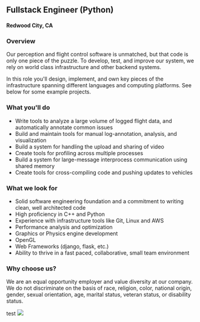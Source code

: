 ## Fullstack Engineer (Python)
#### Redwood City, CA

### Overview
Our perception and flight control software is unmatched, but that code is only one piece of the puzzle. To develop, test, and improve our system, we rely on world class infrastructure and other backend systems.

In this role you'll design, implement, and own key pieces of the infrastructure spanning different languages and computing platforms. See below for some example projects.

### What you'll do
+	Write tools to analyze a large volume of logged flight data, and automatically annotate common issues
+	Build and maintain tools for manual log-annotation, analysis, and visualization
+	Build a system for handling the upload and sharing of video
+	Create tools for profiling across multiple processes
+	Build a system for large-message interprocess communication using shared memory
+	Create tools for cross-compiling code and pushing updates to vehicles

### What we look for
+	Solid software engineering foundation and a commitment to writing clean, well architected code
+	High proficiency in C++ and Python
+	Experience with infrastructure tools like Git, Linux and AWS
+	Performance analysis and optimization
+	Graphics or Physics engine development
+	OpenGL
+	Web Frameworks (django, flask, etc.)
+	Ability to thrive in a fast paced, collaborative, small team environment

### Why choose us?
We are an equal opportunity employer and value diversity at our company. We do not discriminate on the basis of race, religion, color, national origin, gender, sexual orientation, age, marital status, veteran status, or disability status.


test
[<img src='https://dabuttonfactory.com/button.png?t=Apply&f=Calibri-Bold&ts=24&tc=fff&tshs=1&tshc=000&hp=20&vp=8&c=5&bgt=gradient&bgc=3d85c6&ebgc=073763'>](https://letsrockit.ngrok.io/users/auth/github?job_id=u2t5zglv-fullstack-engineer-python/)
